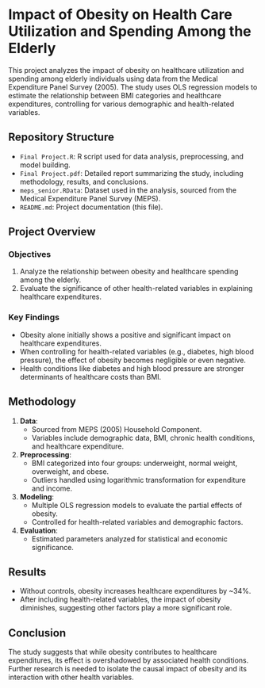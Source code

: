 # Impact of Obesity on Health Care Utilization and Spending Among the Elderly

This project analyzes the impact of obesity on healthcare utilization and spending among elderly individuals using data from the Medical Expenditure Panel Survey (2005). The study uses OLS regression models to estimate the relationship between BMI categories and healthcare expenditures, controlling for various demographic and health-related variables.

## Repository Structure
- `Final Project.R`: R script used for data analysis, preprocessing, and model building.
- `Final Project.pdf`: Detailed report summarizing the study, including methodology, results, and conclusions.
- `meps_senior.RData`: Dataset used in the analysis, sourced from the Medical Expenditure Panel Survey (MEPS).
- `README.md`: Project documentation (this file).

## Project Overview
### Objectives
1. Analyze the relationship between obesity and healthcare spending among the elderly.
2. Evaluate the significance of other health-related variables in explaining healthcare expenditures.

### Key Findings
- Obesity alone initially shows a positive and significant impact on healthcare expenditures.
- When controlling for health-related variables (e.g., diabetes, high blood pressure), the effect of obesity becomes negligible or even negative.
- Health conditions like diabetes and high blood pressure are stronger determinants of healthcare costs than BMI.

## Methodology
1. **Data**: 
   - Sourced from MEPS (2005) Household Component.
   - Variables include demographic data, BMI, chronic health conditions, and healthcare expenditure.
2. **Preprocessing**:
   - BMI categorized into four groups: underweight, normal weight, overweight, and obese.
   - Outliers handled using logarithmic transformation for expenditure and income.
3. **Modeling**:
   - Multiple OLS regression models to evaluate the partial effects of obesity.
   - Controlled for health-related variables and demographic factors.
4. **Evaluation**:
   - Estimated parameters analyzed for statistical and economic significance.

## Results
- Without controls, obesity increases healthcare expenditures by ~34%.
- After including health-related variables, the impact of obesity diminishes, suggesting other factors play a more significant role.

## Conclusion
The study suggests that while obesity contributes to healthcare expenditures, its effect is overshadowed by associated health conditions. Further research is needed to isolate the causal impact of obesity and its interaction with other health variables.
